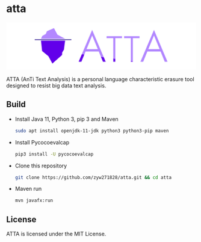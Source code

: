 # atta

![logo](res/img/atta_logo.png)

ATTA (AnTi Text Analysis) is a personal language characteristic erasure tool designed to resist big data text analysis.

## Build

* Install Java 11, Python 3, pip 3 and Maven

  ```bash
  sudo apt install openjdk-11-jdk python3 python3-pip maven
  ```

* Install Pycocoevalcap

  ```bash
  pip3 install -U pycocoevalcap
  ```

* Clone this repository

  ```bash
  git clone https://github.com/zyw271828/atta.git && cd atta
  ```

* Maven run

  ```bash
  mvn javafx:run
  ```

## License

ATTA is licensed under the MIT License.
